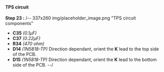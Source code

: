 #### TPS circuit
**Step 23 :**
/-- 337x260 img/placeholder_image.png "TPS circuit components" 

- **C35**	*(0.1µF)*
- **C37**	*(0.22µF)* 
- **R34**	*(470 ohm)*
- **D14**	*(1N5818-TP)* Direction dependant, orient the **K** lead to the top side of the PCB.
- **D15**	*(1N5818-TP)* Direction dependant, orient the **K** lead to the bottom side of the PCB.
--/
